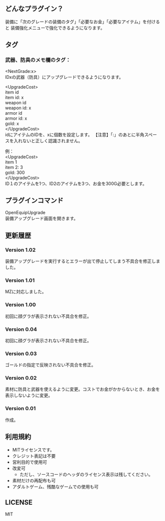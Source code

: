 







## どんなプラグイン？


装備に「次のグレードの装備のタグ」「必要なお金」「必要なアイテム」を付けると
装備強化メニューで強化できるようになります。


## タグ


### 武器、防具のメモ欄のタグ：

  &lt;NextGrade:x&gt;  
    IDxの武器（防具）にアップグレードできるようになります。

  &lt;UpgradeCost&gt;  
  item id  
  item id: x  
  weapon id  
  weapon id: x  
  armor id  
  armor id: x  
  gold: x  
  &lt;/UpgradeCost&gt;  
    idにアイテムのIDを、xに個数を設定します。
   【注意】「:」のあとに半角スペースを入れないと正しく認識されません。
  
  例：  
  &lt;UpgradeCost&gt;  
  item 1  
  item 2: 3  
  gold: 300  
  &lt;/UpgradeCost&gt;  
    ID１のアイテムを1つ、ID2のアイテムを3つ、お金を300G必要とします。


## プラグインコマンド


OpenEquipUpgrade  
装備アップグレード画面を開きます。


## 更新履歴

### Version 1.02
  装備アップグレードを実行するとエラーが出て停止してしまう不具合を修正しました。

### Version 1.01
  MZに対応しました。
 
### Version 1.00
  初回に顔グラが表示されない不具合を修正。

### Version 0.04
  初回に顔グラが表示されない不具合を修正。

### Version 0.03
  ゴールドの指定で反映されない不具合を修正。

### Version 0.02
  素材に防具と武器を使えるように変更。コストでお金がかからないとき、お金を
  表示しないように変更。

### Version 0.01
  作成。


## 利用規約


 * MITライセンスです。
 * クレジット表記は不要
 * 営利目的で使用可
 * 改変可
	* ただし、ソースコードのヘッダのライセンス表示は残してください。
 * 素材だけの再配布も可
 * アダルトゲーム、残酷なゲームでの使用も可

## LICENSE

MIT


